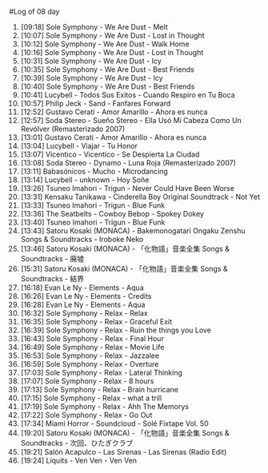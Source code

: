 #Log of 08 day

1. [09:18] Sole Symphony - We Are Dust - Melt
1. [10:07] Sole Symphony - We Are Dust - Lost in Thought
1. [10:12] Sole Symphony - We Are Dust - Walk Home
1. [10:16] Sole Symphony - We Are Dust - Lost in Thought
1. [10:31] Sole Symphony - We Are Dust - Icy
1. [10:35] Sole Symphony - We Are Dust - Best Friends
1. [10:39] Sole Symphony - We Are Dust - Icy
1. [10:40] Sole Symphony - We Are Dust - Best Friends
1. [10:41] Lucybell - Todos Sus Exitos - Cuando Respiro en Tu Boca
1. [10:57] Philip Jeck - Sand - Fanfares Forward
1. [12:52] Gustavo Cerati - Amor Amarillo - Ahora es nunca
1. [12:57] Soda Stereo - Sueño Stereo - Ella Usó Mi Cabeza Como Un Revólver (Remasterizado 2007)
1. [13:01] Gustavo Cerati - Amor Amarillo - Ahora es nunca
1. [13:04] Lucybell - Viajar - Tu Honor
1. [13:07] Vicentico - Vicentico - Se Despierta La Ciudad
1. [13:08] Soda Stereo - Dynamo - Luna Roja (Remasterizado 2007)
1. [13:11] Babasónicos - Mucho - Microdancing
1. [13:14] Lucybell - unknown - Hoy Soñe
1. [13:26] Tsuneo Imahori - Trigun - Never Could Have Been Worse
1. [13:31] Kensaku Tanikawa - Cinderella Boy Original Soundtrack - Not Yet
1. [13:33] Tsuneo Imahori - Trigun - Blue Funk
1. [13:36] The Seatbelts - Cowboy Bebop - Spokey Dokey
1. [13:40] Tsuneo Imahori - Trigun - Blue Funk
1. [13:43] Satoru Kosaki (MONACA) - Bakemonogatari Ongaku Zenshu Songs & Soundtracks - Iroboke Neko
1. [13:46] Satoru Kosaki (MONACA) - 「化物語」音楽全集 Songs & Soundtracks - 廃墟
1. [15:31] Satoru Kosaki (MONACA) - 「化物語」音楽全集 Songs & Soundtracks - 結界
1. [16:18] Evan Le Ny - Elements - Aqua
1. [16:26] Evan Le Ny - Elements - Credits
1. [16:28] Evan Le Ny - Elements - Aqua
1. [16:32] Sole Symphony - Relax - Relax
1. [16:35] Sole Symphony - Relax - Graceful Exit
1. [16:39] Sole Symphony - Relax - Ruin the things you Love
1. [16:43] Sole Symphony - Relax - Final Hour
1. [16:49] Sole Symphony - Relax - Movie Life
1. [16:53] Sole Symphony - Relax - Jazzalee
1. [16:59] Sole Symphony - Relax - Overture
1. [17:03] Sole Symphony - Relax - Lateral Thinking
1. [17:07] Sole Symphony - Relax - 8 hours
1. [17:13] Sole Symphony - Relax - Brain hurricane
1. [17:15] Sole Symphony - Relax - what a trill
1. [17:19] Sole Symphony - Relax - Ahh The Memorys
1. [17:22] Sole Symphony - Relax - Go Out
1. [17:34] Miami Horror - Soundcloud - Solé Fixtape Vol. 50
1. [19:20] Satoru Kosaki (MONACA) - 「化物語」音楽全集 Songs & Soundtracks - 次回、ひたぎクラブ
1. [19:21] Salón Acapulco - Las Sirenas - Las Sirenas (Radio Edit)
1. [19:24] Liquits - Ven Ven - Ven Ven
